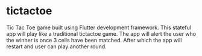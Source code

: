 # tictactoe

Tic Tac Toe game built using Flutter development framework. This stateful app will play like a traditional tictactoe game. The app will alert the user who the winner is once 3 cells have been matched. After which the app will restart and user can play another round.
